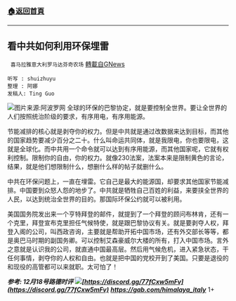 ###  [:house:返回首頁](https://github.com/ourhimalayas/txt)
---

## 看中共如何利用环保埋雷
` 喜马拉雅意大利罗马达芬奇农场` [轉載自GNews](https://gnews.org/zh-hans/666885/)

```
听写 : shuizhuyu
整理 : 阿娜
发稿人: Ting Guo
```

![]()![](https://gnews-media-offload.s3.amazonaws.com/wp-content/uploads/2020/12/19131309/20180907063643626-e1608401680307.jpg)图片来源:阿波罗网
全球的环保的巴黎协定，就是要控制全世界。要让全世界的人们按照统治阶级的要求，有序用电，有序用能源。

节能减排的核心就是剥夺你的权力。但是中共就是通过改数据来达到目标，而其他的国家趋势要减少百分之二十。什么叫命运共同体，就是我限电，你也要限电，这就是全球化。而中共用一个命令就可以达到有序用能源，而其他国家呢，它就有权利控制。限制你的自由，你的权力。就像230法案，法案本来是限制黄色的言论，结果，就是他们想限制什么，想删什么样的帖子就删什么。

中共在环保问题上，一直在埋雷。它自己是最大的能源国，却要求其他国家节能减排。中国要到众怒人怨的地步了。中共就是牺牲自己百姓的利益，来要挟全世界的人民，以达到统治全世界的目的。那国际环保公约就可以被利用。

美国国务院发出来一个亨特拜登的邮件，就提到了一个拜登的顾问布林肯，还有一个克里，拜登宣布克里担任气候特使，就是跟巴黎协议有关。就是要剥夺人权，拜登入阁的公司，叫西政咨询，主要就是帮助开拓中国市场，还有外交部长等等，都是奥巴马时期的副国务卿。可以控制艾森豪威尔大楼的所有，打入中国市场。言外之意就是认识我的公司，就直通中国最高层。然后用气候危机，进入紧急状态，干任何事情，剥夺你的人权和自由。也就是把中国的党校开到了美国。只要是退役的和现役的高管都可以来就职。太可怕了！

***参考: 12月18号路德时评***
![]()![](https://gnews-media-offload.s3.amazonaws.com/wp-content/uploads/2020/12/19034520/image0-121.jpg)***[https://discord.gg/77fCxw5mFv](https://discord.gg/77fCxw5mFv)***
*[**https://**](https://https://discord.gg/77fCxw5mFv)[**gab.com/himalaya\_italy**](https://gab.com/himalaya_italy)*
1+
